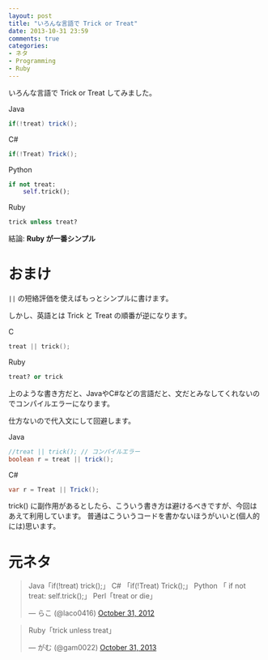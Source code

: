 ```yaml
---
layout: post
title: "いろんな言語で Trick or Treat"
date: 2013-10-31 23:59
comments: true
categories: 
- ネタ
- Programming
- Ruby
---
```


いろんな言語で Trick or Treat してみました。

Java

```java
if(!treat) trick();
```

C#

```csharp
if(!Treat) Trick();
```

Python

```python
if not treat:
    self.trick();
```

Ruby

```ruby
trick unless treat?
```

結論: **Ruby が一番シンプル**

<!--more-->


# おまけ

`||` の短絡評価を使えばもっとシンプルに書けます。

しかし、英語とは Trick と Treat の順番が逆になります。

C

```c
treat || trick();
```

Ruby

```ruby
treat? or trick
```

上のような書き方だと、JavaやC#などの言語だと、文だとみなしてくれないのでコンパイルエラーになります。

仕方ないので代入文にして回避します。

Java

```java
//treat || trick(); // コンパイルエラー
boolean r = treat || trick();
```

C#

```csharp
var r = Treat || Trick();
```


trick() に副作用があるとしたら、こういう書き方は避けるべきですが、今回はあえて利用しています。
普通はこういうコードを書かないほうがいいと(個人的には)思います。


# 元ネタ

<blockquote class="twitter-tweet"><p>Java「if(!treat) trick();」&#10; &#10;C# 「if(!Treat) Trick();」&#10; &#10;Python 「&#10;if not treat:&#10; self.trick();」&#10;&#10;Perl「treat or die」</p>&mdash; らこ (@laco0416) <a href="https://twitter.com/laco0416/statuses/263596378561855488">October 31, 2012</a></blockquote>

<blockquote class="twitter-tweet"><p>Ruby「trick unless treat」</p>&mdash; がむ (@gam0022) <a href="https://twitter.com/gam0022/statuses/395724005446930432">October 31, 2013</a></blockquote>

<script async src="//platform.twitter.com/widgets.js" charset="utf-8"></script>
